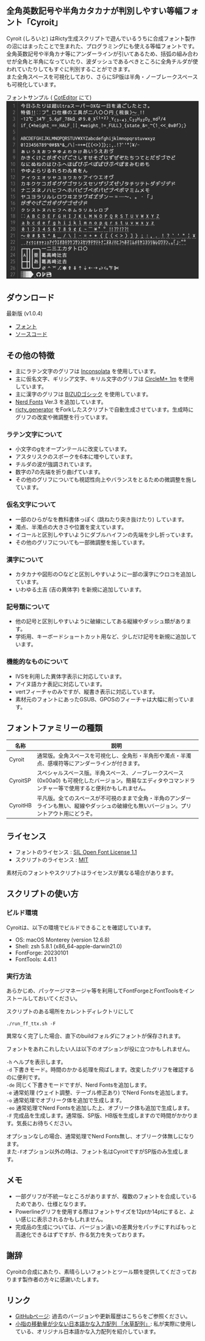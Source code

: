 ## 全角英数記号や半角カタカナが判別しやすい等幅フォント「Cyroit」
Cyroit (しろいと) はRicty生成スクリプトで遊んでいるうちに合成フォント製作の沼にはまったことで生まれた、プログラミングにも使える等幅フォントです。  
全角英数記号や半角カナ等にアンダーラインが引いてあるため、括弧の組み合わせが全角と半角になっていたり、波ダッシュであるべきところに全角チルダが使われていたりしてもすぐに判別することができます。  
また全角スペースを可視化しており、さらにSP版は半角・ノーブレークスペースも可視化しています。

フォントサンプル ( [CotEditor](https://coteditor.com) にて)
![ScreenShop](/images/SS.png)

## ダウンロード
最新版 (v1.0.4)
- [フォント](https://github.com/omonomo/Cyroit/releases/download/v1.0.4/Cyroit_v1.0.4.zip)
- [ソースコード](https://github.com/omonomo/Cyroit/archive/refs/tags/v1.0.4.zip)

## その他の特徴
- 主にラテン文字のグリフは [Inconsolata](https://github.com/googlefonts/Inconsolata) を使用しています。
- 主に仮名文字、ギリシア文字、キリル文字のグリフは [CircleM+ 1m](https://mix-mplus-ipa.osdn.jp) を使用しています。
- 主に漢字のグリフは [BIZUDゴシック](https://github.com/googlefonts/morisawa-biz-ud-gothic) を使用しています。
- [Nerd Fonts](https://www.nerdfonts.com) Ver.3 を追加しています。
- [ricty_generator](https://rictyfonts.github.io) をForkしたスクリプトで自動生成させています。生成時にグリフの改変や微調整を行っています。

### ラテン文字について
- 小文字のgをオープンテールに改変しています。
- アスタリスクのスポークを6本に増やしています。
- チルダの波が強調されています。
- 数字の7の先端を折り曲げています。
- その他のグリフについても視認性向上やバランスをとるための微調整を施しています。

### 仮名文字について
- 一部のひらがなを教科書体っぽく (跳ねたり突き抜けたり) しています。
- 濁点、半濁点の大きさや位置を変えています。
- イコールと区別しやすいようにダブルハイフンの先端を少し折っています。
- その他のグリフについても一部微調整を施しています。

### 漢字について
- カタカナや図形の○などと区別しやすいように一部の漢字にウロコを追加しています。
- いわゆる土吉 (吉の異体字) を新規に追加しています。

### 記号類について
- 他の記号と区別しやすいように破線にしてある縦線やダッシュ類があります。
- 学術用、キーボードショートカット用など、少しだけ記号を新規に追加しています。

### 機能的なものについて
- IVSを利用した異体字表示に対応しています。
- アイヌ語カナ表記に対応しています。
- vertフィーチャのみですが、縦書き表示に対応しています。
- 素材元のフォントにあったGSUB、GPOSのフィーチャは大幅に削っています。

## フォントファミリーの種類
| 名称 | 説明 |
|---|---|
| Cyroit | 通常版。全角スペースを可視化し、全角形・半角形や濁点・半濁点、感嘆符等にアンダーラインが付きます。 |
| CyroitSP | スペシャルスペース版。半角スペース、ノーブレークスペース (0x00a0) も可視化したバージョン。簡易なエディタやコマンドランチャー等で使用すると便利かもしれません。 |
| CyroitHB | 平凡版。全てのスペースが不可視のままで全角・半角のアンダーラインも無い、縦線やダッシュの破線化も無いバージョン。プリントアウト用にどうぞ。 |

## ライセンス
- フォントのライセンス : [SIL Open Font License 1.1](build/OFL.txt)
- スクリプトのライセンス : [MIT](./LICENSE.txt)

素材元のフォントやスクリプトはライセンスが異なる場合があります。

## スクリプトの使い方

### ビルド環境
Cyroitは、以下の環境でビルドできることを確認しています。
- OS: macOS Monterey (version 12.6.8)
- Shell: zsh 5.8.1 (x86_64-apple-darwin21.0)
- FontForge: 20230101
- FontTools: 4.41.1

### 実行方法
あらかじめ、パッケージマネージャ等を利用してFontForgeとFontToolsをインストールしておいてください。

スクリプトのある場所をカレントディレクトリにして
```
./run_ff_ttx.sh -F
```
異常なく完了した場合、直下のbuildフォルダにフォントが保存されます。

フォントをあれこれしたい人は以下のオプションが役に立つかもしれません。

`-h` ヘルプを表示します。  
`-d` 下書きモード。時間のかかる処理を飛ばします。改変したグリフを確認するのに便利です。  
`-de` 同じく下書きモードですが、Nerd Fontsを追加します。  
`-e` 通常処理 (ウェイト調整、テーブル修正あり) でNerd Fontsを追加します。  
`-o` 通常処理でオブリーク体を追加で生成します。  
`-eo` 通常処理でNerd Fontsを追加した上、オブリーク体も追加で生成します。  
`-F` 完成品を生成します。通常版、SP版、HB版を生成しますので時間がかかります。気長にお待ちください。  

オプションなしの場合、通常処理でNerd Fonts無し、オブリーク体無しになります。  
また`-F`オプション以外の時は、フォント名はCyroitですがSP版のみ生成します。

## メモ
- 一部グリフが不統一なところがありますが、複数のフォントを合成しているためであり、仕様となります。
- Powerlineグリフを使用する際はフォントサイズを12ptか14ptにすると、よい感じに表示されるかもしれません。
- 完成品の生成については、バージョン違いの差異分をパッチにすればもっと高速化できるはずですが、作る気力を失っております。

## 謝辞
Cyroitの合成にあたり、素晴らしいフォントとツール類を提供してくださっております製作者の方々に感謝いたします。

## リンク
- [GitHubページ](https://github.com/omonomo/Cyroit): 過去のバージョンや更新履歴はこちらをご参照ください。
- [小指の移動量が少ない日本語かな入力配列 「水草配列」](https://omonomo.github.io/Mizukusa/): 私が実際に使用している、オリジナル日本語かな入力配列を紹介しています。
